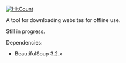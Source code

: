 [![HitCount](http://hits.dwyl.io/teamtact/https://github.com/teamtact/Sitedown.svg)](http://hits.dwyl.io/teamtact/https://github.com/teamtact/Sitedown)

A tool for downloading websites for offline use.

Still in progress.

Dependencies:
- BeautifulSoup 3.2.x
